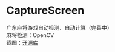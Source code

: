 # CaptureScreen

广东麻将游戏自动检测、自动计算（完善中）  
麻将检测：OpenCV  
截图：[开源库](https://github.com/VincentWYJ/CaptureScreen)  


